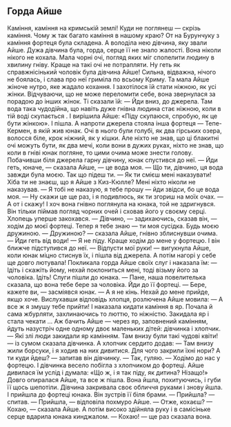 ## Горда Айше

Каміння, каміння на кримській землі! Куди не поглянеш — скрізь каміння. Чому ж так багато каміння в нашому краю?
От на Бурунчуку з каміння фортеця була складена. А володіла нею дівчина, яку звали Айше. Дужа дівчина була, горда, серце її не знало жалості. Вона ніколи нікого не кохала. Мала чорні очі, погляд яких міг спопелити людину в хвилину гніву. Краще на такі очі не потрапляти.
Ну геть як справжнісінький чоловік була дівчина Айше! Сильна, відважна, нічого не боялась, і слава про неї гриміла по всьому Криму. Та мала Айше жіноче нутро, яке жадало кохання. І захотілося їй стати ніжною, як усі жінки. Відчуваючи, що не може переломити себе, вона звернулася за порадою до інших жінок. Ті сказали їй:
— Йди вниз, до джерела. Там вода така чудодійна, що навіть дуже гнівна людина стає ніжною, коли в тій воді скупається .
І вирішила Айше: «Піду скупаюся, спробую, як це бути жінкою». І пішла.
А напроти джерела стояла інша фортеця — Тепе-Кермен, в якій жив юнак. Очі в нього були голубі, як два гірських озера, волосся біле, крок ніжний, як у кішки. Але ніхто не знав, що ці блакитні очі можуть бути, як два мечі, коли вони в дужих руках, ніхто не знав, що коли в гніві юнак погляне, то цими очима може знести голову.
Побачивши біля джерела гарну дівчину, юнак спустився до неї.
— Йди геть, юначе, — сказала Айше, — це вода моя.
— Що ти, дівчино, ця вода завжди була моєю. Так що підеш ти.
— Як ти смієш мені наказувати! Хіба ти не знаєш, що я Айше з Киз-Кюлле? Мені ніхто ніколи не наказував.
— Я тобі не наказую, я тебе прошу — йди звідси, бо це вода моя.
— Ну скажи це ще раз, і я подивлюсь, як ти згориш на моїх очах.
— А от і скажу!
І хоч вона гнівно поглянула на юнака, той не здригнувся. Він тільки піймав погляд чорних очей і сховав його у своєму серці. Хлопець уперше закохався.
— Дівчино, — задихаючись, сказав він, — ходім до моєї фортеці. Тепер я тебе знаю — ти моя сусідка. Будь моєю дружиною.
— Дружиною? — сказала Айше, гнівно зблиснувши очима. — Йди геть від води!
— Я не піду. Краще ходім до мене у фортецю.
І він ближче підступився до неї.
— Відпусти мої руки! — вигукнула Айше, коли юнак міцно стиснув їх, і пішла від джерела. А потім нагорі у себе ще довго лютувала!
Покликала горда Айше своїх слуг і наказала їм:
— Ідіть і скажіть йому, нехай поклониться мені, тоді візьму його за чоловіка. Ідіть!
Слуги пішли до юнака.
— Пане, наша повелителька сказала, що вона тебе бере за чоловіка. Йди до її фортеці.
— Бере, кажете ви, — засміявся юнак. — А я не кінь. Нехай до мене прийде, якщо хоче.
Вислухавши відповідь хлопця, розлючена Айше мовила:
— А все ж я змушу тебе прийти!
І наказала кидати каміння в яр. Почала й сама жбурляти, захлинаючись то люттю, то ніжністю. Закидала яр і стала чекати ...
Аж бачить Айше — через яр, заповнений камінням, йдуть назустріч одне одному двоє маленьких дітей: дівчинка і хлопчик.
— Які злі люди закидали яр камінням. Там внизу були такі чудові квіти! — із сумом сказала дівчинка.
А хлопчик сердито додав:
— Там внизу жили борсуки, і я ходив на них дивитися. Для чого закрили їхні нори? А ти куди йдеш? — запитав він дівчинку.
— Так, гуляю.
— Ходімо до нас у фортецю.
І дівчинка весело побігла з хлопчиком до фортеці.
Айше дивилася їм услід і думала: «Що ж, і я так піду, як дитина? Нізащо!»
Довго опиралася Айше, та все ж пішла. Вона йшла, похитуючись, і губи її щось шепотіли. Дівчина закривала своє обличчя руками і знову йшла. І прийшла до фортеці юнака.
Він зустрів її біля брами.
— Прийшла? — спитав.
— Прийшла, — відповіла похмуро Айше.
— Отже, кохаєш?
— Кохаю, — сказала Айше.
А потім високо здійняла руку і в самісіньке серце вдарила
юнака кинджалом.
— Кохаю! — ще раз сказала вона.
